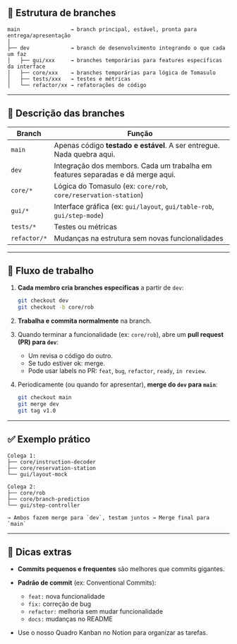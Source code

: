 ## 🌿 Estrutura de branches

```plaintext
main                → branch principal, estável, pronta para entrega/apresentação
│
├── dev             → branch de desenvolvimento integrando o que cada um faz
│   ├── gui/xxx     → branches temporárias para features específicas da interface
│   ├── core/xxx    → branches temporárias para lógica de Tomasulo
│   ├── tests/xxx   → testes e métricas
│   └── refactor/xx → refatorações de código
```

---

## 📌 Descrição das branches

| Branch       | Função                                                                          |
| ------------ | --------------------------------------------------------------------------------|
| `main`       | Apenas código **testado e estável**. A ser entregue. Nada quebra aqui.          |
| `dev`        | Integração dos membors. Cada um trabalha em features separadas e dá merge aqui. |
| `core/*`     | Lógica do Tomasulo (ex: `core/rob`, `core/reservation-station`)                 |
| `gui/*`      | Interface gráfica (ex: `gui/layout`, `gui/table-rob`, `gui/step-mode`)          |
| `tests/*`    | Testes ou métricas                                                              |
| `refactor/*` | Mudanças na estrutura sem novas funcionalidades                                 |

---

## 👥 Fluxo de trabalho

1. **Cada membro cria branches específicas** a partir de `dev`:

   ```bash
   git checkout dev
   git checkout -b core/rob
   ```

2. **Trabalha e commita normalmente** na branch.

3. Quando terminar a funcionalidade (ex: `core/rob`), abre um **pull request (PR) para `dev`**:

   * Um revisa o código do outro.
   * Se tudo estiver ok: merge.
   * Pode usar labels no PR: `feat`, `bug`, `refactor`, `ready`, `in review`.

4. Periodicamente (ou quando for apresentar), **merge do `dev` para `main`**:

   ```bash
   git checkout main
   git merge dev
   git tag v1.0
   ```

---

## ✅ Exemplo prático

```plaintext
Colega 1:
├── core/instruction-decoder
├── core/reservation-station
└── gui/layout-mock

Colega 2:
├── core/rob
├── core/branch-prediction
└── gui/step-controller

→ Ambos fazem merge para `dev`, testam juntos → Merge final para `main`
```

---

## 🧠 Dicas extras

* **Commits pequenos e frequentes** são melhores que commits gigantes.
* **Padrão de commit** (ex: Conventional Commits):

  * `feat:` nova funcionalidade
  * `fix:` correção de bug
  * `refactor:` melhoria sem mudar funcionalidade
  * `docs:` mudanças no README
* Use o nosso Quadro Kanban no Notion para organizar as tarefas.
